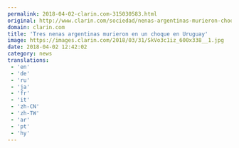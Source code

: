 ```yaml
---
permalink: 2018-04-02-clarin.com-315030583.html
original: http://www.clarin.com/sociedad/nenas-argentinas-murieron-choque-uruguay_0_B1drncJsG.html
domain: clarin.com
title: 'Tres nenas argentinas murieron en un choque en Uruguay'
image: https://images.clarin.com/2018/03/31/SkVo3c1iz_600x338__1.jpg
date: 2018-04-02 12:42:02
category: news
translations: 
 - 'en'
 - 'de'
 - 'ru'
 - 'ja'
 - 'fr'
 - 'it'
 - 'zh-CN'
 - 'zh-TW'
 - 'ar'
 - 'pt'
 - 'hy'
---
```



